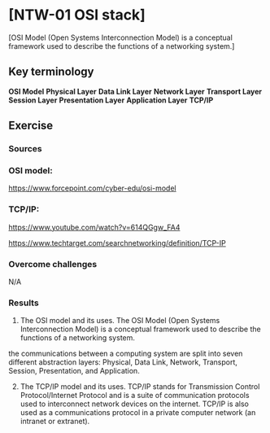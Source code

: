 # [NTW-01 OSI stack]
[OSI Model (Open Systems Interconnection Model) is a conceptual framework used to describe the functions of a networking system.]

## Key terminology
**OSI Model**
**Physical Layer**
**Data Link Layer**
**Network Layer**
**Transport Layer**
**Session Layer**
**Presentation Layer**
**Application Layer**
**TCP/IP**



## Exercise
### Sources

### OSI model:
https://www.forcepoint.com/cyber-edu/osi-model

### TCP/IP:
https://www.youtube.com/watch?v=614QGgw_FA4

https://www.techtarget.com/searchnetworking/definition/TCP-IP

### Overcome challenges
N/A

### Results

1. The OSI model and its uses.
The OSI Model (Open Systems Interconnection Model) is a conceptual framework used to describe the functions of a networking system.

the communications between a computing system are split into seven different abstraction layers: Physical, Data Link, Network, Transport, Session, Presentation, and Application.

2. The TCP/IP model and its uses.
TCP/IP stands for Transmission Control Protocol/Internet Protocol and is a suite of communication protocols used to interconnect network devices on the internet. 
TCP/IP is also used as a communications protocol in a private computer network (an intranet or extranet).